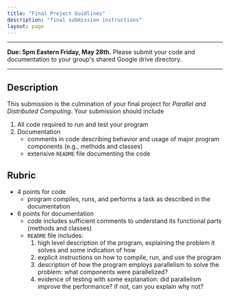 ```yaml
---
title: "Final Project Guidlines"
description: "final submission instructions"
layout: page
---
```


-------------

**Due: 5pm Eastern Friday, May 28th.** Please submit your code and documentation to your group's shared Google drive directory.

-------------

## Description

This submission is the culmination of your final project for *Parallel and Distributed Computing*. Your submission should include

1. All code required to run and test your program
2. Documentation
    - comments in code describing behavior and usage of major program components (e.g., methods and classes)
	- extensive `README` file documenting the code

## Rubric

- 4 points for code
    + program compiles, runs, and performs a task as described in the documentation
- 6 points for documentation
    + code includes sufficient comments to understand its functional parts (methods and classes)
	+ `README` file includes:
	    1. high level description of the program, explaining the problem it solves and some indication of how
		2. explicit instructions on how to compile, run, and use the program
		3. description of how the program employs parallelism to solve the problem: what components were parallelized?
		4. evidence of testing with some explanation: did parallelism improve the performance? if not, can you explain why not?

